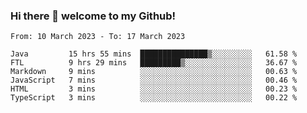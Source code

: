 ### Hi there 👋 welcome to my Github! 

<!--START_SECTION:waka-->

```text
From: 10 March 2023 - To: 17 March 2023

Java         15 hrs 55 mins  ███████████████▒░░░░░░░░░   61.58 %
FTL          9 hrs 29 mins   █████████▒░░░░░░░░░░░░░░░   36.67 %
Markdown     9 mins          ░░░░░░░░░░░░░░░░░░░░░░░░░   00.63 %
JavaScript   7 mins          ░░░░░░░░░░░░░░░░░░░░░░░░░   00.46 %
HTML         3 mins          ░░░░░░░░░░░░░░░░░░░░░░░░░   00.23 %
TypeScript   3 mins          ░░░░░░░░░░░░░░░░░░░░░░░░░   00.22 %
```

<!--END_SECTION:waka-->
